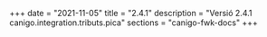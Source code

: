 +++
date        = "2021-11-05"
title       = "2.4.1"
description = "Versió 2.4.1 canigo.integration.tributs.pica"
sections    = "canigo-fwk-docs"
+++